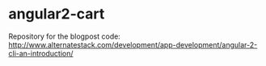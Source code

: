 # angular2-cart
Repository for the blogpost code: http://www.alternatestack.com/development/app-development/angular-2-cli-an-introduction/
